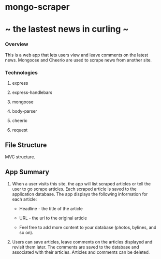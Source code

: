 # mongo-scraper

# ~ the lastest news in curling ~

### Overview

This is a web app that lets users view and leave comments on the latest news. Mongoose and Cheerio are used to scrape news from another site.

### Technologies

1. express

2. express-handlebars

3. mongoose

4. body-parser

5. cheerio

6. request


## File Structure

MVC structure.


## App Summary


  1. When a user visits this site, the app will list scraped articles or tell the user to go scrape articles. Each scraped article is saved to the application database. The app displays the following information for each article:

     * Headline - the title of the article

     * URL - the url to the original article

     * Feel free to add more content to your database (photos, bylines, and so on).

  2. Users can save articles, leave comments on the articles displayed and revisit them later. The comments are saved to the database and associated with their articles. Articles and comments can be deleted.
